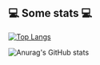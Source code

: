
  <h2>💻 Some stats 💻</h2>                                                                                                                            


[![Top Langs](https://github-readme-stats.vercel.app/api/top-langs/?username=jelev123)](https://github.com/jelev123/github-readme-stats)


![Anurag's GitHub stats](https://github-readme-stats.vercel.app/api?username=jelev123&show_icons=true&theme=chartreuse-dark)

